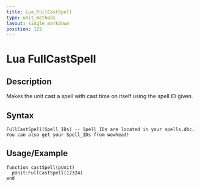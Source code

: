 ```yaml
---
title: Lua_FullCastSpell
type: unit_methods
layout: single_markdown
position: 122
---
```


# Lua FullCastSpell

## Description

Makes the unit cast a spell with cast time on itself using the spell ID given.

## Syntax

```
FullCastSpell(Spell_IDs) -- Spell_IDs are located in your spells.dbc. You can also get your Spell_IDs from wowhead!
```

## Usage/Example

```
function castSpell(pUnit)
  pUnit:FullCastSpell(12324)
end
```
